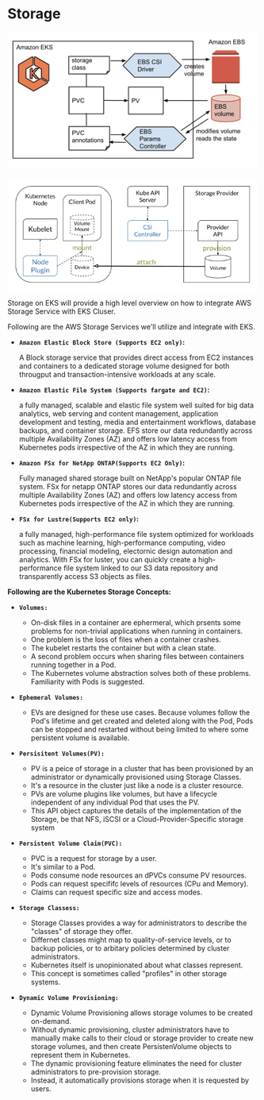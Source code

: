 # **Storage**

![EKS-Storage](../Images/Amazon-EKS-EBS.png)

![EKS-Storage](../Images/k8s-storage.png)


Storage on EKS will provide a high level overview on how to integrate AWS Storage Service with EKS Cluser.

Following are the AWS Storage Services we'll utilize and integrate with EKS.

- **`Amazon Elastic Block Store (Supports EC2 only)`:**

    A Block storage service that provides direct access from EC2 instances and containers to a dedicated storage volume designed for both througput and transaction-intensive workloads at any scale.

- **`Amazon Elastic File System (Supports fargate and EC2)`:**

    a fully managed, scalable and elastic file system well suited for big data analytics, web serving and content management, application development and testing, media and entertainment workflows, database backups, and container storage. EFS store our data redundantly across multiple Availability Zones (AZ) and offers low latency access from Kubernetes pods irrespective of the AZ in which they are running.

- **`Amazon FSx for NetApp ONTAP(Supports EC2 Only)`:**

    Fully managed shared storage built on NetApp's popular ONTAP file system. FSx for netapp ONTAP stores our data redundantly across multiple Availability Zones (AZ) and offers low latency access from Kubernetes pods irrespective of the AZ in which they are running.

- **`FSx for Lustre(Supports EC2 only)`:**

    a fully managed, high-performance file system optimized for workloads such as machine learning, high-performance computing, video processing, financial modeling, electornic design automation and analytics. With FSx for luster, you can quickly create a high-performance file system linked to our S3 data repository and transparently access S3 objects as files.

**Following are the Kubernetes Storage Concepts:**

-   **`Volumes:`**

    -   On-disk files in a container are ephermeral, which prsents some problems for non-trivial applications when running in containers. 
    -   One problem is the loss of files when a container crashes. 
    -   The kubelet restarts the container but with a clean state.
    -   A second problem occurs when sharing files between containers running together in a Pod.
    - The Kubernetes volume abstraction solves both of these problems. Familiarity with Pods is suggested.

- **`Ephemeral Volumes:`**

    -   EVs are designed for these use cases. Because volumes follow the Pod's lifetime and get created and deleted along with the Pod, Pods can be stopped and restarted without being limited to where some persistent volume is available.

- **`Persisitent Volumes(PV):`**

    -   PV is a peice of storage in a cluster that has been provisioned by an administrator or dynamically provisioned using Storage Classes.
    -   It's a resource in the cluster just like a node is a cluster resource.
    -   PVs are volume plugins like volumes, but have a lifecycle independent of any individual Pod that uses the PV.
    -   This API object captures the details of the implementation of the Storage, be that NFS, iSCSI or a Cloud-Provider-Specific storage system

- **`Persistent Volume Claim(PVC):`**

    -   PVC is a request for storage by a user.
    -   It's similar to a Pod.
    -   Pods consume node resources an dPVCs consume PV resources.
    -   Pods can request specififc levels of resources (CPu and Memory).
    -   Claims can request specific size and access modes.

-   **`Storage Classess:`**

    -   Storage Classes provides a way for administrators to describe the "classes" of storage they offer.
    -   Differnet classes might map to quality-of-service levels, or to backup policies, or to arbitary policies determined by cluster administrators.
    -   Kubernetes itself is unopinionated about what classes represent.
    -   This concept is sometimes called "profiles" in other storage systems.

- **`Dynamic Volume Provisioning:`**

    -   Dynamic Volume Provisioning allows storage volumes to be created on-demand.
    -   Without dynamic provisioning, cluster administrators have to manually make calls to their cloud or storage provider to create new storage volumes, and then create PersistenVolume objects to represent them in Kubernetes.
    -   The dynamic provisioning feature eliminates the need for cluster administrators to pre-provision storage.
    -   Instead, it automatically provisions storage when it is requested by users.